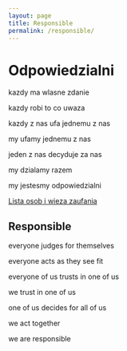 ```yaml
---
layout: page
title: Responsible
permalink: /responsible/
---
```


# Odpowiedzialni

kazdy ma wlasne zdanie

kazdy robi to co uwaza

kazdy z nas ufa jednemu z nas

my ufamy jednemu z nas

jeden z nas decyduje za nas

my dzialamy razem

my jestesmy odpowiedzialni

[Lista osob i wieza zaufania](https://towers-of-trust.herokuapp.com/show_group/3?tab=members)

## Responsible

everyone judges for themselves

everyone acts as they see fit

everyone of us trusts in one of us

we trust in one of us

one of us decides for all of us

we act together

we are responsible
